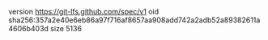version https://git-lfs.github.com/spec/v1
oid sha256:357a2e40e6eb86a97f716af8657aa908add742a2adb52a89382611a4606b403d
size 5136
